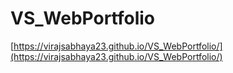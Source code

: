 # VS_WebPortfolio

[https://virajsabhaya23.github.io/VS_WebPortfolio/](https://virajsabhaya23.github.io/VS_WebPortfolio/)
